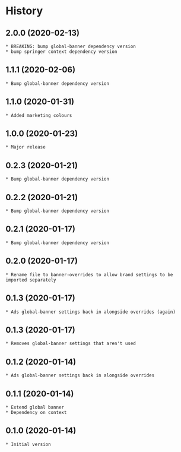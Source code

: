 # History

## 2.0.0 (2020-02-13)
    * BREAKING: bump global-banner dependency version
    * bump springer context dependency version

## 1.1.1 (2020-02-06)
    * Bump global-banner dependency version

## 1.1.0 (2020-01-31)
    * Added marketing colours

## 1.0.0 (2020-01-23)
    * Major release

## 0.2.3 (2020-01-21)
    * Bump global-banner dependency version

## 0.2.2 (2020-01-21)
    * Bump global-banner dependency version

## 0.2.1 (2020-01-17)
    * Bump global-banner dependency version

## 0.2.0 (2020-01-17)
    * Rename file to banner-overrides to allow brand settings to be imported separately

## 0.1.3 (2020-01-17)
	* Ads global-banner settings back in alongside overrides (again)

## 0.1.3 (2020-01-17)
	* Removes global-banner settings that aren't used

## 0.1.2 (2020-01-14)
	* Ads global-banner settings back in alongside overrides

## 0.1.1 (2020-01-14)
	* Extend global banner
	* Dependency on context

## 0.1.0 (2020-01-14)
	* Initial version
